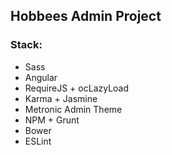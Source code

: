 ## Hobbees Admin Project

### Stack:
* Sass
* Angular
* RequireJS + ocLazyLoad
* Karma + Jasmine
* Metronic Admin Theme
* NPM + Grunt
* Bower
* ESLint



